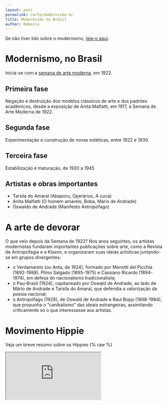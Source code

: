 ```yaml
---
layout: post
permalink: /arte/modernismo-br
title: Modernismo no Brasil
author: Rebecca
---
```


Se não tiver lido sobre o modernismo, [leia-o aqui](../modernismo).

# Modernismo, no Brasil
Inicia-se com a [semana de arte moderna](https://www.todamateria.com.br/semana-de-arte-moderna/), em 1922.

## Primeira fase
Negação e destruição dos modelos clássicos de arte e dos padrões acadêmicos, desde a exposição de Anita Malfatti, em 1917, à Semana de Arte Moderna de 1922.

## Segunda fase
Experimentação e construção de novas estéticas, entre 1922 e 1930.

## Terceira fase
Estabilização e maturação, de 1930 a 1945

## Artistas e obras importantes
- Tarsila do Amaral (Abaporu, Operários, A cuca)
- Anita Malfatti (O homem amarelo, Boba, Mário de Andrade)
- Oswaldo de Andrade (Manifesto Antropófago)

# A arte de devorar
O que veio depois da Semana de 1922? Nos anos seguintes, os artistas modernistas fundaram importantes publicações sobre arte, como a Revista de Antropofagia e a Klaxon, e organizaram suas ideias artísticas juntando-se em grupos divergentes:

- o Verdamarelo (ou Anta, de 1924), formado por Menotti del Picchia (1892-1988), Plínio Salgado (1895-1975) e Cassiano Ricardo (1894-1974), em defesa do nacionalismo tradicionalista;
- o Pau-Brasil (1924), capitaneado por Oswald de Andrade, ao lado de Mário de Andrade e Tarsila do Amaral, que defendia a valorização da poesia nacional;
- o Antropófago (1928), de Oswald de Andrade e Raul Bopp (1898-1984), que propunha o “canibalismo” das ideais estrangeiras, assimilando criticamente só o que interessasse aos artistas.

# Movimento Hippie
Veja um breve resumo sobre os Hippies
{% raw %}
<iframe src="https://drive.google.com/viewerng/viewer?embedded=true&url=https://cdn.discordapp.com/attachments/645230059476484128/1034958005214658570/hippie.pdf" allow="autoplay" class="resize" onload="resize();">
{% endraw %}
